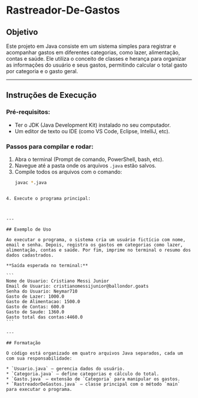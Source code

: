
# Rastreador-De-Gastos

## Objetivo

Este projeto em Java consiste em um sistema simples para registrar e acompanhar gastos em diferentes categorias, como lazer, alimentação, contas e saúde. Ele utiliza o conceito de classes e herança para organizar as informações do usuário e seus gastos, permitindo calcular o total gasto por categoria e o gasto geral.

---

## Instruções de Execução

### Pré-requisitos:

- Ter o JDK (Java Development Kit) instalado no seu computador.
- Um editor de texto ou IDE (como VS Code, Eclipse, IntelliJ, etc).

### Passos para compilar e rodar:

1. Abra o terminal (Prompt de comando, PowerShell, bash, etc).
2. Navegue até a pasta onde os arquivos `.java` estão salvos.
3. Compile todos os arquivos com o comando:
   ```bash
   javac *.java
````

4. Execute o programa principal:



---

## Exemplo de Uso

Ao executar o programa, o sistema cria um usuário fictício com nome, email e senha. Depois, registra os gastos em categorias como lazer, alimentação, contas e saúde. Por fim, imprime no terminal o resumo dos dados cadastrados.

**Saída esperada no terminal:**

```
Nome de Usuario: Cristiano Messi Junior
Email de Usuario: cristianomessijunior@ballondor.goats
Senha do Usuario: Neymar710
Gasto de Lazer: 1000.0
Gasto de Alimentacao: 1500.0
Gasto de Contas: 600.0
Gasto de Saude: 1360.0
Gasto total das contas:4460.0
```

---

## Formatação

O código está organizado em quatro arquivos Java separados, cada um com sua responsabilidade:

* `Usuario.java` — gerencia dados do usuário.
* `Categoria.java` — define categorias e cálculo do total.
* `Gasto.java` — extensão de `Categoria` para manipular os gastos.
* `RastreadorDeGastos.java` — classe principal com o método `main` para executar o programa.






